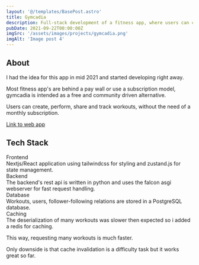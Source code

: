 ```yaml
---
layout: '@/templates/BasePost.astro'
title: Gymcadia
description: Full-stack development of a fitness app, where users can create, perform, share and track workouts.
pubDate: 2021-09-22T00:00:00Z
imgSrc: '/assets/images/projects/gymcadia.png'
imgAlt: 'Image post 4'
---
```



<h2>About</h2>

I had the idea for this app in mid 2021 and started developing right away.

Most fitness app's are behind a pay wall or use a subscription model, gymcadia is intended as a free and community driven alternative.

Users can create, perform, share and track workouts, without the need of a monthly subscription.

<a href="https://gymcadia.com" target="_blank">Link to web app</a>


<h2>Tech Stack</h2>

<div class="underline font-bold">
Frontend
</div>
Nextjs/React application using tailwindcss for styling and zustand.js for state management.

<div class="underline font-bold">
Backend
</div>
The backend's rest api is written in python and uses the falcon asgi webserver for fast request handling.

<div class="underline font-bold">
Database
</div>
Workouts, users, follower-following relations are stored in a PostgreSQL database.

<div class="underline font-bold">
Caching
</div>
The deserialization of many workouts was slower then expected so i added a redis for caching.

This way, requesting many workouts is much faster.

Only downside is that cache invalidation is a difficulty task but it works great so far.

